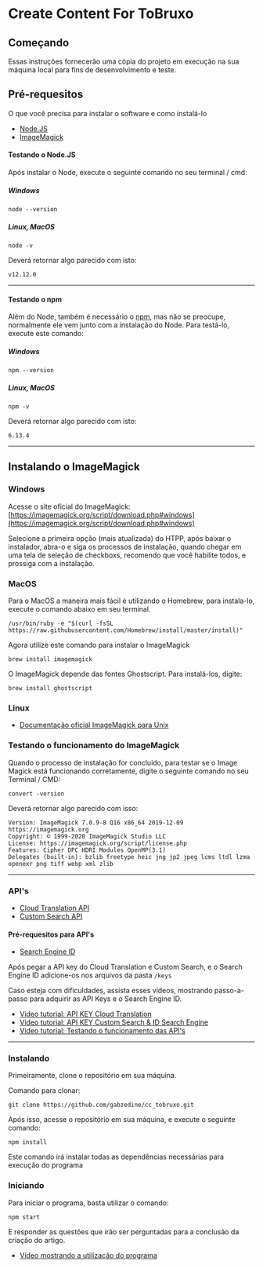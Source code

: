 # Create Content For ToBruxo

## Começando

Essas instruções fornecerão uma cópia do projeto em execução na sua máquina local para fins de desenvolvimento e teste.

## Pré-requesitos

O que você precisa para instalar o software e como instalá-lo
* [Node.JS](https://nodejs.org/en/)
* [ImageMagick](https://imagemagick.org/)


#### Testando o Node.JS

Após instalar o Node, execute o seguinte comando no seu terminal / cmd:

##### Windows
````
node --version
````

##### Linux, MacOS
````
node -v
````

Deverá retornar algo parecido com isto:
```
v12.12.0
```
------
#### Testando o npm

Além do Node, também é necessário o [npm](https://www.npmjs.com/), mas não se preocupe, normalmente ele vem junto com a instalação do Node. Para testá-lo, execute este comando:

##### Windows
````
npm --version
````

##### Linux, MacOS
````
npm -v
````

Deverá retornar algo parecido com isto:
```
6.13.4
```
------

## Instalando o ImageMagick

### Windows
Acesse o site oficial do ImageMagick: [https://imagemagick.org/script/download.php#windows](https://imagemagick.org/script/download.php#windows)

Selecione a primeira opção (mais atualizada) do HTPP, após baixar o instalador, abra-o e siga os processos de instalação, quando chegar em uma tela de seleção de checkboxs, recomendo que você habilite todos, e prossiga com a instalação.

### MacOS
Para o MacOS a maneira mais fácil é utilizando o Homebrew, para instala-lo, execute o comando abaixo em seu terminal.
```
/usr/bin/ruby -e "$(curl -fsSL https://raw.githubusercontent.com/Homebrew/install/master/install)"
```

Agora utilize este comando para instalar o ImageMagick
```
brew install imagemagick
```

O ImageMagick depende das fontes Ghostscript. Para instalá-los, digite:
```
brew install ghostscript
```

### Linux

* [Documentação oficial ImageMagick para Unix](https://imagemagick.org/script/download.php#unix)

### Testando o funcionamento do ImageMagick

Quando o processo de instalação for concluido, para testar se o Image Magick está funcionando corretamente, digite o seguinte comando no seu Terminal / CMD:
````
convert -version
````
Deverá retornar algo parecido com isso:
```
Version: ImageMagick 7.0.9-8 Q16 x86_64 2019-12-09 https://imagemagick.org
Copyright: © 1999-2020 ImageMagick Studio LLC
License: https://imagemagick.org/script/license.php
Features: Cipher DPC HDRI Modules OpenMP(3.1) 
Delegates (built-in): bzlib freetype heic jng jp2 jpeg lcms ltdl lzma openexr png tiff webp xml zlib
```
------

### API's
* [Cloud Translation API](https://cloud.google.com/translate/docs/reference/rest/)
* [Custom Search API](https://developers.google.com/custom-search/v1/overview)

#### Pré-requesitos para API's
* [Search Engine ID](https://cse.google.com/cse/all)

Após pegar a API key do Cloud Translation e Custom Search, e o Search Engine ID adicione-os nos arquivos da pasta ```/keys```

Caso esteja com dificuldades, assista esses vídeos, mostrando passo-a-passo para adquirir as API Keys e o Search Engine ID.
* [Video tutorial: API KEY Cloud Translation](https://youtu.be/nIVLmaavks0)
* [Video tutorial: API KEY Custom Search & ID Search Engine](https://youtu.be/quGA-U5B0iU)
* [Video tutorial: Testando o funcionamento das API's](https://youtu.be/8q7qLhwZqzw)

------
### Instalando

Primeiramente, clone o repositório em sua máquina.

Comando para clonar:

````
git clone https://github.com/gabzedine/cc_tobruxo.git
````

Após isso, acesse o repositório em sua máquina, e execute o seguinte comando:

````
npm install
````

Este comando irá instalar todas as dependências necessárias para execução do programa

### Iniciando

Para iniciar o programa, basta utilizar o comando:

````
npm start
````

E responder as questões que irão ser perguntadas para a conclusão da criação do artigo.

* [Vídeo mostrando a utilização do programa](https://youtu.be/D07xN42y4sw)
